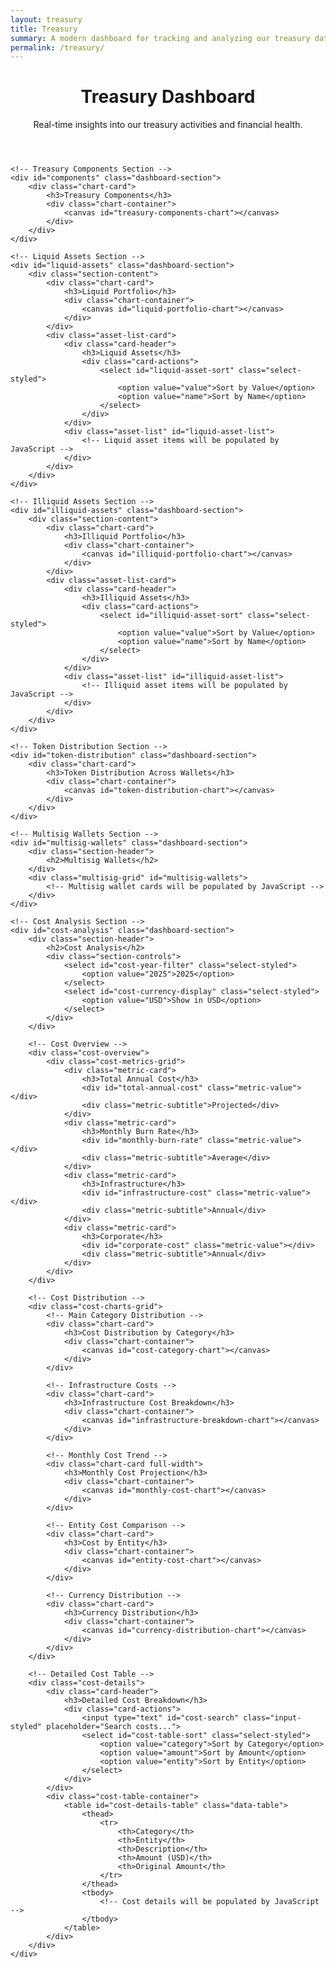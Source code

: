 ```yaml
---
layout: treasury
title: Treasury
summary: A modern dashboard for tracking and analyzing our treasury data.
permalink: /treasury/
---
```


<header class="page-header">
    <h1 class="page-title">Treasury Dashboard</h1>
    <p class="page-summary">Real-time insights into our treasury activities and financial health.</p>
</header>

<link rel="stylesheet" href="/assets/css/treasury-v2.css">
<div class="dashboard-container">
    <!-- Overview Metrics -->
    <div id="metrics" class="dashboard-section">
        <div id="dashboard-metrics" class="metrics-grid">
            <!-- Metrics will be populated by JavaScript -->
        </div>
    </div>

    <!-- Treasury Components Section -->
    <div id="components" class="dashboard-section">
        <div class="chart-card">
            <h3>Treasury Components</h3>
            <div class="chart-container">
                <canvas id="treasury-components-chart"></canvas>
            </div>
        </div>
    </div>

    <!-- Liquid Assets Section -->
    <div id="liquid-assets" class="dashboard-section">
        <div class="section-content">
            <div class="chart-card">
                <h3>Liquid Portfolio</h3>
                <div class="chart-container">
                    <canvas id="liquid-portfolio-chart"></canvas>
                </div>
            </div>
            <div class="asset-list-card">
                <div class="card-header">
                    <h3>Liquid Assets</h3>
                    <div class="card-actions">
                        <select id="liquid-asset-sort" class="select-styled">
                            <option value="value">Sort by Value</option>
                            <option value="name">Sort by Name</option>
                        </select>
                    </div>
                </div>
                <div class="asset-list" id="liquid-asset-list">
                    <!-- Liquid asset items will be populated by JavaScript -->
                </div>
            </div>
        </div>
    </div>

    <!-- Illiquid Assets Section -->
    <div id="illiquid-assets" class="dashboard-section">
        <div class="section-content">
            <div class="chart-card">
                <h3>Illiquid Portfolio</h3>
                <div class="chart-container">
                    <canvas id="illiquid-portfolio-chart"></canvas>
                </div>
            </div>
            <div class="asset-list-card">
                <div class="card-header">
                    <h3>Illiquid Assets</h3>
                    <div class="card-actions">
                        <select id="illiquid-asset-sort" class="select-styled">
                            <option value="value">Sort by Value</option>
                            <option value="name">Sort by Name</option>
                        </select>
                    </div>
                </div>
                <div class="asset-list" id="illiquid-asset-list">
                    <!-- Illiquid asset items will be populated by JavaScript -->
                </div>
            </div>
        </div>
    </div>

    <!-- Token Distribution Section -->
    <div id="token-distribution" class="dashboard-section">
        <div class="chart-card">
            <h3>Token Distribution Across Wallets</h3>
            <div class="chart-container">
                <canvas id="token-distribution-chart"></canvas>
            </div>
        </div>
    </div>    

    <!-- Multisig Wallets Section -->
    <div id="multisig-wallets" class="dashboard-section">
        <div class="section-header">
            <h2>Multisig Wallets</h2>
        </div>
        <div class="multisig-grid" id="multisig-wallets">
            <!-- Multisig wallet cards will be populated by JavaScript -->
        </div>
    </div>

    <!-- Cost Analysis Section -->
    <div id="cost-analysis" class="dashboard-section">
        <div class="section-header">
            <h2>Cost Analysis</h2>
            <div class="section-controls">
                <select id="cost-year-filter" class="select-styled">
                    <option value="2025">2025</option>
                </select>
                <select id="cost-currency-display" class="select-styled">
                    <option value="USD">Show in USD</option>
                </select>
            </div>
        </div>

        <!-- Cost Overview -->
        <div class="cost-overview">
            <div class="cost-metrics-grid">
                <div class="metric-card">
                    <h3>Total Annual Cost</h3>
                    <div id="total-annual-cost" class="metric-value"></div>
                    <div class="metric-subtitle">Projected</div>
                </div>
                <div class="metric-card">
                    <h3>Monthly Burn Rate</h3>
                    <div id="monthly-burn-rate" class="metric-value"></div>
                    <div class="metric-subtitle">Average</div>
                </div>
                <div class="metric-card">
                    <h3>Infrastructure</h3>
                    <div id="infrastructure-cost" class="metric-value"></div>
                    <div class="metric-subtitle">Annual</div>
                </div>
                <div class="metric-card">
                    <h3>Corporate</h3>
                    <div id="corporate-cost" class="metric-value"></div>
                    <div class="metric-subtitle">Annual</div>
                </div>
            </div>
        </div>

        <!-- Cost Distribution -->
        <div class="cost-charts-grid">
            <!-- Main Category Distribution -->
            <div class="chart-card">
                <h3>Cost Distribution by Category</h3>
                <div class="chart-container">
                    <canvas id="cost-category-chart"></canvas>
                </div>
            </div>

            <!-- Infrastructure Costs -->
            <div class="chart-card">
                <h3>Infrastructure Cost Breakdown</h3>
                <div class="chart-container">
                    <canvas id="infrastructure-breakdown-chart"></canvas>
                </div>
            </div>

            <!-- Monthly Cost Trend -->
            <div class="chart-card full-width">
                <h3>Monthly Cost Projection</h3>
                <div class="chart-container">
                    <canvas id="monthly-cost-chart"></canvas>
                </div>
            </div>

            <!-- Entity Cost Comparison -->
            <div class="chart-card">
                <h3>Cost by Entity</h3>
                <div class="chart-container">
                    <canvas id="entity-cost-chart"></canvas>
                </div>
            </div>

            <!-- Currency Distribution -->
            <div class="chart-card">
                <h3>Currency Distribution</h3>
                <div class="chart-container">
                    <canvas id="currency-distribution-chart"></canvas>
                </div>
            </div>
        </div>

        <!-- Detailed Cost Table -->
        <div class="cost-details">
            <div class="card-header">
                <h3>Detailed Cost Breakdown</h3>
                <div class="card-actions">
                    <input type="text" id="cost-search" class="input-styled" placeholder="Search costs...">
                    <select id="cost-table-sort" class="select-styled">
                        <option value="category">Sort by Category</option>
                        <option value="amount">Sort by Amount</option>
                        <option value="entity">Sort by Entity</option>
                    </select>
                </div>
            </div>
            <div class="cost-table-container">
                <table id="cost-details-table" class="data-table">
                    <thead>
                        <tr>
                            <th>Category</th>
                            <th>Entity</th>
                            <th>Description</th>
                            <th>Amount (USD)</th>
                            <th>Original Amount</th>
                        </tr>
                    </thead>
                    <tbody>
                        <!-- Cost details will be populated by JavaScript -->
                    </tbody>
                </table>
            </div>
        </div>
    </div>
</div>

<script type="module">
    import { treasuryDataService } from '{{ site.baseurl }}/assets/js/treasury-v2-data.js';
    window.treasuryDataService = treasuryDataService;
</script>
<script src="{{ '/assets/js/treasury-v2.js' | relative_url }}" type="module"></script> 